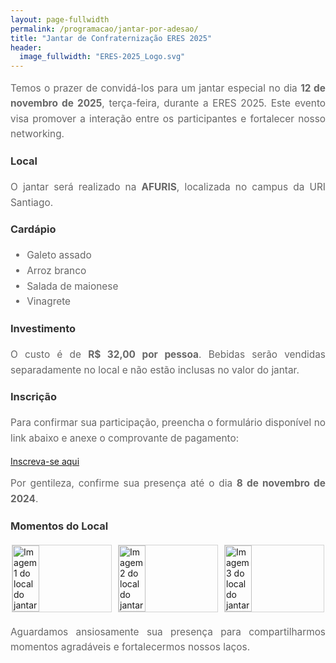 ```yaml
---
layout: page-fullwidth
permalink: /programacao/jantar-por-adesao/
title: "Jantar de Confraternização ERES 2025"
header:
  image_fullwidth: "ERES-2025_Logo.svg"
---
```


<style>
  h3 {
    color: #333;
    margin: 20px 0;
  }

  .text, ul {
    font-size: 1.1em;
    line-height: 1.6;
    color: #666;
    text-align: justify;
  }

  .image-gallery {
    display: flex;
    flex-wrap: wrap;
    gap: 10px;
    justify-content: center;
    margin: 20px 0;
  }

  .image-gallery img {
    width: calc(33.33% - 10px);
    height: auto;
    border: 1px solid #d3d3d3;
  }

  @media (max-width: 768px) {
    .image-gallery img {
      width: 100%;
    }
  }
</style>

<p class="text">Temos o prazer de convidá-los para um jantar especial no dia <strong>12 de novembro de 2025</strong>, terça-feira, durante a ERES 2025. Este evento visa promover a interação entre os participantes e fortalecer nosso networking.</p>

<h3>Local</h3>

<p class="text">O jantar será realizado na <strong>AFURIS</strong>, localizada no campus da URI Santiago.</p>

<h3>Cardápio</h3>

<ul>
  <li>Galeto assado</li>
  <li>Arroz branco</li>
  <li>Salada de maionese</li>
  <li>Vinagrete</li>
</ul>

<h3>Investimento</h3>

<p class="text">O custo é de <strong>R$ 32,00 por pessoa</strong>. Bebidas serão vendidas separadamente no local e não estão inclusas no valor do jantar.</p>

<h3>Inscrição</h3>

<p class="text">Para confirmar sua participação, preencha o formulário disponível no link abaixo e anexe o comprovante de pagamento:</p>

<a href="https://forms.gle/53dcHSQVWyXRP4Vu6" target="_blank">Inscreva-se aqui</a>

<p class="text">Por gentileza, confirme sua presença até o dia <strong>8 de novembro de 2024</strong>.</p>

<h3>Momentos do Local</h3>

<div class="image-gallery">
  <img src="{{ site.urlimg }}/jantar/01.jpg" alt="Imagem 1 do local do jantar">
  <img src="{{ site.urlimg }}/jantar/02.jpg" alt="Imagem 2 do local do jantar">
  <img src="{{ site.urlimg }}/jantar/03.jpg" alt="Imagem 3 do local do jantar">
</div>

<p class="text">Aguardamos ansiosamente sua presença para compartilharmos momentos agradáveis e fortalecermos nossos laços.</p>
